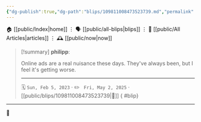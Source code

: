 ```yaml
---
{"dg-publish":true,"dg-path":"blips/109811008473523739.md","permalink":"/blips/109811008473523739/","title":"philipp on mastodon @ 2023-02-05"}
---
```



<div class="transclusion internal-embed is-loaded"><div class="markdown-embed">




🏠 [[public/Index\|home]]  ⋮ 🗣️ [[public/all-blips\|blips]] ⋮  📝 [[public/All Articles\|articles]]  ⋮ 🕰️ [[public/now\|now]]


</div></div>


> [!summary] **philipp**:
>
> Online ads are a real nuisance these days. They've always been, but I feel it's getting worse.
> - - -
>
> 🗓️ <code>Sun, Feb 5, 2023</code>  · ✏️ <code> Fri, May 2, 2025</code>  · [[public/blips/109811008473523739\|🔗]]
{ #blip}


- - -

 👾
